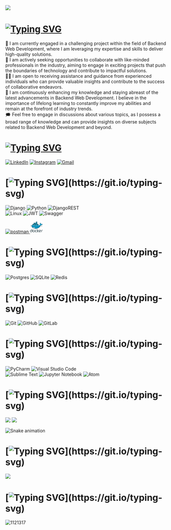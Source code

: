 [![](https://visitcount.itsvg.in/api?id=mr-ghodsiniya&icon=5&color=1)](https://visitcount.itsvg.in)

# [![Typing SVG](https://readme-typing-svg.demolab.com?font=Fira+Code&weight=600&size=34&duration=3300&color=ADBAC7&center=false&vCenter=true&repeat=true&width=700&lines=Hi+👋+I'm+Amir;A+Backend+Developer+🎭🪄☕️)](https://git.io/typing-svg)
🎈 I am currently engaged in a challenging project within the field of Backend Web Development, where I am leveraging my expertise and skills to deliver high-quality solutions.<br>👥️ I am actively seeking opportunities to collaborate with like-minded professionals in the industry, aiming to engage in exciting projects that push the boundaries of technology and contribute to impactful solutions.<br>🤝🏻 I am open to receiving assistance and guidance from experienced individuals who can provide valuable insights and contribute to the success of collaborative endeavors.<br>🍃 I am continuously enhancing my knowledge and staying abreast of the latest advancements in Backend Web Development. I believe in the importance of lifelong learning to constantly improve my abilities and remain at the forefront of industry trends.<br>🗯 Feel free to engage in discussions about various topics, as I possess a broad range of knowledge and can provide insights on diverse subjects related to Backend Web Development and beyond.

# [![Typing SVG](https://readme-typing-svg.demolab.com?font=Fira+Code&weight=600&size=34&duration=3000&color=ADBAC7&center=false&vCenter=true&repeat=false&width=700&lines=My+🌐+=>+Connect+with+me)](https://git.io/typing-svg)
<a href="https://www.linkedin.com/in/mr-ghodsiniya/">![LinkedIn](https://img.shields.io/badge/linkedin-%230077B5.svg?style=for-the-badge&logo=linkedin&logoColor=white)</a>
<a href="https://instagram.com/mr_ghodsiniya">![Instagram](https://img.shields.io/badge/Instagram-%23E4405F.svg?style=for-the-badge&logo=Instagram&logoColor=white)</a>
<a href="mailto: amir.ghodsiniya01@gmail.com">![Gmail](https://img.shields.io/badge/Gmail-D14836?style=for-the-badge&logo=gmail&logoColor=white)</a>

# [![Typing SVG](https://readme-typing-svg.demolab.com?font=Fira+Code&weight=600&size=34&duration=3000&color=ADBAC7&center=false&vCenter=true&repeat=false&width=700&lines=💻+Language+and+...:)](https://git.io/typing-svg)
![Django](https://img.shields.io/badge/Django-092E20?style=for-the-badge&logo=django&logoColor=white)
![Python](https://img.shields.io/badge/Python-3670A0?style=for-the-badge&logo=python&logoColor=ffdd54)
![DjangoREST](https://img.shields.io/badge/Django%20REST-ff1709?style=for-the-badge&logo=django&logoColor=white&color=ff1709&labelColor=gray) <br/>
![Linux](https://img.shields.io/badge/Linux-FCC624?style=for-the-badge&logo=linux&logoColor=black)
![JWT](https://img.shields.io/badge/JWT-black?style=for-the-badge&logo=JSON%20Web%20Tokens)
![Swagger](https://img.shields.io/badge/-Swagger-%23Clojure?style=for-the-badge&logo=swagger&logoColor=white) <br/>
<p align="left">
 <a href="https://postman.com" target="_blank" rel="noreferrer"> <img src="https://www.vectorlogo.zone/logos/getpostman/getpostman-icon.svg" alt="postman" width="40" height="40"/> </a>
 <a href="https://www.docker.com/" target="_blank" rel="noreferrer"> <img src="https://raw.githubusercontent.com/devicons/devicon/master/icons/docker/docker-original-wordmark.svg" alt="docker" width="40" height="40"/> </a>
</p>

# [![Typing SVG](https://readme-typing-svg.demolab.com?font=Fira+Code&weight=600&size=34&duration=3000&color=ADBAC7&center=false&vCenter=true&repeat=false&width=700&lines=💾+Database+/+Cache:)](https://git.io/typing-svg)
![Postgres](https://img.shields.io/badge/postgres-%23316192.svg?style=for-the-badge&logo=postgresql&logoColor=white)
![SQLite](https://img.shields.io/badge/sqlite-%2307405e.svg?style=for-the-badge&logo=sqlite&logoColor=white)
![Redis](https://img.shields.io/badge/redis-%23DD0031.svg?style=for-the-badge&logo=redis&logoColor=white)

# [![Typing SVG](https://readme-typing-svg.demolab.com?font=Fira+Code&weight=600&size=34&duration=3000&color=ADBAC7&center=false&vCenter=true&repeat=false&width=700&lines=⏳️+Version+Control:)](https://git.io/typing-svg)
![Git](https://img.shields.io/badge/git-%23F05033.svg?style=for-the-badge&logo=git&logoColor=white)
![GitHub](https://img.shields.io/badge/github-%23121011.svg?style=for-the-badge&logo=github&logoColor=white)
![GitLab](https://img.shields.io/badge/gitlab-%23181717.svg?style=for-the-badge&logo=gitlab&logoColor=white)

# [![Typing SVG](https://readme-typing-svg.demolab.com?font=Fira+Code&weight=600&size=34&duration=3000&color=ADBAC7&center=false&vCenter=true&repeat=false&width=700&lines=🖥+IDE+/+Editor:)](https://git.io/typing-svg)
![PyCharm](https://img.shields.io/badge/pycharm-143?style=for-the-badge&logo=pycharm&logoColor=black&color=black&labelColor=green)
![Visual Studio Code](https://img.shields.io/badge/Visual%20Studio%20Code-0078d7.svg?style=for-the-badge&logo=visual-studio-code&logoColor=white) <br/>
![Sublime Text](https://img.shields.io/badge/sublime_text-%23575757.svg?style=for-the-badge&logo=sublime-text&logoColor=important)
![Jupyter Notebook](https://img.shields.io/badge/jupyter-%23FA0F00.svg?style=for-the-badge&logo=jupyter&logoColor=white)
![Atom](https://img.shields.io/badge/Atom-%2366595C.svg?style=for-the-badge&logo=atom&logoColor=white)

# [![Typing SVG](https://readme-typing-svg.demolab.com?font=Fira+Code&weight=600&size=34&duration=3000&color=ADBAC7&center=false&vCenter=true&repeat=false&width=700&lines=📊+GitHub+Stats:)](https://git.io/typing-svg)
<p align="left">
  <img src="https://github-readme-stats.vercel.app/api?username=mr-ghodsiniya&show_icons=true&theme=vue-dark&count_private=true" />
  <img src="https://github-readme-stats.vercel.app/api/top-langs/?username=mr-ghodsiniya&layout=compact&theme=vue-dark" />
</p>

![Snake animation](https://github.com/mr-ghodsiniya/mr-ghodsiniya/blob/output/github-contribution-grid-snake.svg)

# [![Typing SVG](https://readme-typing-svg.demolab.com?font=Fira+Code&weight=600&size=34&duration=3000&color=ADBAC7&center=false&vCenter=true&repeat=false&width=700&lines=📉+Record:)](https://git.io/typing-svg)
![](https://github-readme-streak-stats.herokuapp.com/?user=mr-ghodsiniya&theme=dark&hide_border=false)

# [![Typing SVG](https://readme-typing-svg.demolab.com?font=Fira+Code&weight=600&size=34&duration=3000&color=ADBAC7&center=false&vCenter=true&repeat=false&width=700&lines=💭+Also+🏡:)](https://git.io/typing-svg)
![1121317](https://user-images.githubusercontent.com/48970605/233646984-4c26ac3f-b567-4d38-8541-dfdbe371da9b.png)
